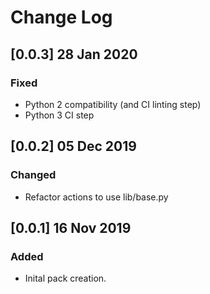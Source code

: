 # Change Log

## [0.0.3] 28 Jan 2020

### Fixed
  - Python 2 compatibility (and CI linting step)
  - Python 3 CI step

## [0.0.2] 05 Dec 2019

### Changed
  - Refactor actions to use lib/base.py

## [0.0.1] 16 Nov 2019

### Added
  - Inital pack creation.
